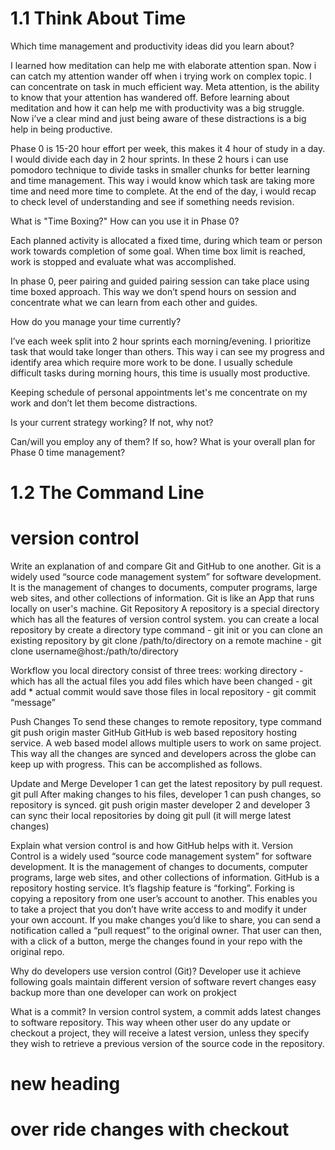 <h1>1.1 Think About Time</h1>

Which time management and productivity ideas did you learn about?

I learned how meditation can help me with elaborate attention span. Now i can catch my attention wander off when i trying work on complex topic. I can concentrate on task in much efficient way. Meta attention, is the ability to know that your attention has wandered off. Before learning about meditation and how it can help me with productivity was a big struggle. Now i’ve a clear mind and just being aware of these distractions is a big help in being productive. 

Phase 0 is 15-20 hour effort per week, this makes it 4 hour of study in a day. I would divide each day in 2 hour sprints. In these 2 hours i can use pomodoro technique to divide tasks in smaller chunks for better learning and time management. This way i would know which task are taking more time and need more time to complete. At the end of the day, i would recap to check level of understanding and see if something needs revision.



What is "Time Boxing?" How can you use it in Phase 0?

Each planned activity is allocated a fixed time, during which team or person work towards completion of some goal. When time box limit is reached, work is stopped and evaluate what was accomplished. 

In phase 0, peer pairing and guided pairing session can take place using time boxed approach. This way we don’t spend hours on session and concentrate what we can learn from each other and guides. 

How do you manage your time currently?

I’ve each week split into 2 hour sprints each morning/evening. I prioritize task that would take longer than others. This way i can see my progress and identify area which require more work to be done. I usually schedule difficult tasks during morning hours, this time is usually most productive. 

Keeping schedule of personal appointments let's me concentrate on my work and don’t let them become distractions. 

Is your current strategy working? If not, why not?


Can/will you employ any of them? If so, how?
What is your overall plan for Phase 0 time management?


<h1>1.2 The Command Line</h1>

<h1>version control</h1>
Write an explanation of and compare Git and GitHub to one another.
Git is a widely used “source code management system” for software development. It is the management of changes to documents, computer programs, large web sites, and other collections of information. Git is like an App that runs locally on user's machine. 
Git
Repository
A repository is a special directory which has all the features of version control system.
you can create a local repository by
create a directory
type command - git init
or you can clone an existing repository by
git clone /path/to/directory 
on a remote machine - git clone username@host:/path/to/directory 

Workflow
you local directory consist of three trees:
working directory - which has all the actual files
you add files which have been changed - git add *
actual commit would save those files in local repository - git commit “message”

Push Changes
To send these changes to remote repository, type command
git push origin master
GitHub
GitHub is web based repository hosting service. A web based model allows multiple users to work on same project. This way all the changes are synced and developers across the globe can keep up with progress. This can be accomplished as follows.

Update and Merge
Developer 1 can get the latest repository by pull request.
git pull
After making changes to his files, developer 1 can push changes, so repository is synced.
git push origin master
developer 2 and developer 3 can sync their local repositories by doing git pull (it will merge latest changes)

Explain what version control is and how GitHub helps with it.
Version Control is a widely used “source code management system” for software development. It is the management of changes to documents, computer programs, large web sites, and other collections of information.
GitHub is a repository hosting service. It’s flagship feature is “forking”. Forking is copying a repository from one user’s account to another. This enables you to take a project that you don’t have write access to and modify it under your own account. If you make changes you’d like to share, you can send a notification called a “pull request” to the original owner. That user can then, with a click of a button, merge the changes found in your repo with the original repo.


Why do developers use version control (Git)?
Developer use it achieve following goals
maintain different version of software
revert changes 
easy backup
more than one developer can work on prokject

What is a commit?
In version control system, a commit adds latest changes to software repository. This way wheen other user do any update or checkout  a project, they will receive a latest version, unless they specify they wish to retrieve a previous version of the source code in the repository.

<h1>new heading</h1>

<h1> over ride changes with checkout</h1>


